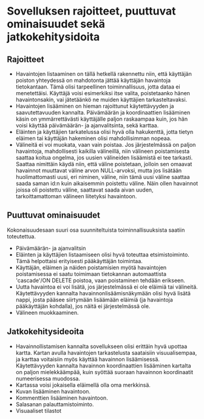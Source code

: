 # Sovelluksen rajoitteet, puuttuvat ominaisuudet sekä jatkokehitysidoita

## Rajoitteet
- Havaintojen listaaminen on tällä hetkellä rakennettu niin, että käyttäjän poiston yhteydessä on mahdotonta jättää käyttäjän havaintoja tietokantaan. Tämä olisi tarpeellinen toiminnallisuus, jotta dataa ei menetettäisi. Käyttäjä voisi esimerkiksi itse valita, poistetaanko hänen havaintonsakin, vai jätetäänkö ne muiden käyttäjien tarkasteltavaksi.
- Havaintojen lisääminen on hieman rajoittunut käytettävyyden ja saavutettavuuden kannalta. Päivämäärän ja koordinaattien lisääminen käsin on ymmärrettävästi käyttäjälle paljon raskaampaa kuin, jos hän voisi käyttää päivämäärän- ja ajanvalitsinta, sekä karttaa.
- Eläinten ja käyttäjien tarkatelussa olisi hyvä olla hakukenttä, jotta tietyn eläimen tai käyttäjän hakeminen olisi mahdollisimman nopeaa.
- Välineitä ei voi muokata, vaan vain poistaa. Jos järjestelmässä on paljon havaintoja, mahdollisesti kaikilla välineillä, niin välineen poistamisesta saattaa koitua ongelma, jos uusien välineiden lisäämistä ei tee tarkasti. Saattaa nimittäin käydä niin, että väline poistetaan, jolloin sen omaavat havainnot muuttavat väline arvon NULL-arvoksi, mutta jos lisätään huolimattomasti uusi, eri niminen, väline, niin tämä uusi väline saattaa saada saman id:n kuin aikaisemmin poistettu väline. Näin ollen havainnot joissa oli poistettu väline, saattavat saada aivan uuden, tarkoittamattoman välineen liitetyksi havaintoon.

## Puuttuvat ominaisuudet
Kokonaisuudesaan suuri osa suunniteltuista toiminnallisuuksista saatiin toteutettua.
- Päivämäärän- ja ajanvalitsin
- Eläinten ja käyttäjien listaamiseen olisi hyvä toteuttaa etsimistoiminto. Tämä helpottaisi erityisesti pääkäyttäjän toimintaa.
- Käyttäjän, eläimen ja näiden poistamisien myötä havaintojen poistamisessa ei saatu toimimaan tietokannan automaattista 'cascade'/ON DELETE poistoa, vaan poistaminen tehdään erikseen.
- Uutta havaintoa ei voi lisätä, jos järjestelmässä ei ole eläimiä tai välineitä. Käytettävyyden kannalta havainnonlisäämisnäkymään olisi hyvä lisätä nappi, josta pääsee siirtymään lisäämään eläimiä (ja havaintoja pääkäyttäjän kohdalla), jos näitä ei järjestelmässä ole.
- Välineen muokkaaminen.

## Jatkokehitysideoita
- Havainnollistamisen kannalta sovellukseen olisi erittäin hyvä upottaa kartta. Kartan avulla havaintojen tarkastelusta saataisiin visuualisempaa, ja karttaa voitaisiin myös käyttää havainnon lisäämisessä. Käytettävyyden kannalta havainnon koordinaattien lisääminen kartalta on paljon mielekkäämpää, kuin syöttää suoraan havainnon koordinaatit numeerisessa muodossa.
- Kartassa voisi jokaisella eläimellä olla oma merkkinsä.
- Kuvan lisääminen havaintoon.
- Kommenttien lisääminen havaintoon.
- Salasanan palauttamistoiminto.
- Visuaaliset tilastot
